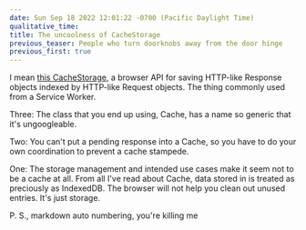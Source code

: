 ```yaml
---
date: Sun Sep 18 2022 12:01:22 -0700 (Pacific Daylight Time)
qualitative_time: 
title: The uncoolness of CacheStorage
previous_teaser: People who turn doorknobs away from the door hinge
previous_first: true
---
```

I mean [this CacheStorage](https://developer.mozilla.org/en-US/docs/Web/API/CacheStorage), a browser API for saving HTTP-like Response objects indexed by HTTP-like Request objects.
The thing commonly used from a Service Worker.

Three: The class that you end up using, Cache, has a name so generic that it's ungoogleable.

Two: You can't put a pending response into a Cache, so you have to do your own coordination to prevent a cache stampede.

One: The storage management and intended use cases make it seem not to be a cache at all. From all I've read about Cache, data stored in is treated as preciously as IndexedDB. The browser will not help you clean out unused entries. It's just storage.

P. S., markdown auto numbering, you're killing me
